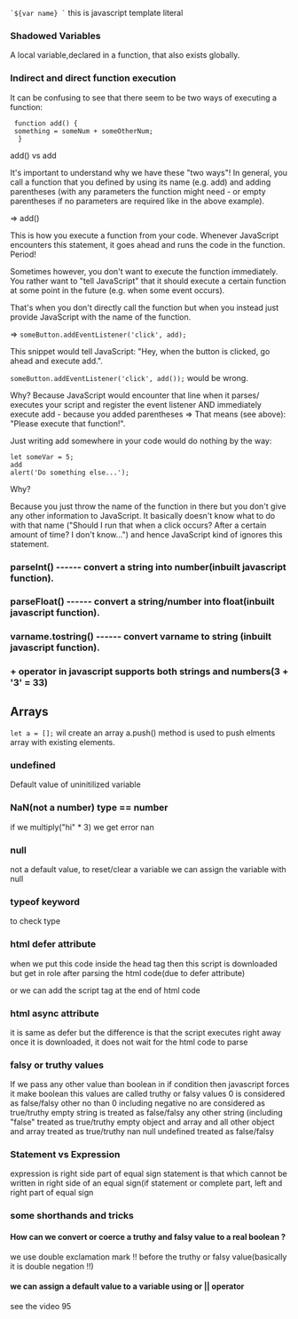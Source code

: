 `` `${var name} ` `` this is javascript template literal
### Shadowed Variables
A local variable,declared in a function, that also exists globally.

### Indirect and direct function execution
It can be confusing to see that there seem to be two ways of executing a function:
``` 
 function add() {
 something = someNum + someOtherNum;
  }   
```
add() vs add

It's important to understand why we have these "two ways"!
In general, you call a function that you defined by using its name (e.g. add) and adding parentheses (with any parameters the function might need - or empty parentheses if no parameters are required like in the above example).

=> add()

This is how you execute a function from your code. Whenever JavaScript encounters this statement, it goes ahead and runs the code in the function. Period!

Sometimes however, you don't want to execute the function immediately. You rather want to "tell JavaScript" that it should execute a certain function at some point in the future (e.g. when some event occurs).

That's when you don't directly call the function but when you instead just provide JavaScript with the name of the function.

=> `` someButton.addEventListener('click', add); ``

This snippet would tell JavaScript: "Hey, when the button is clicked, go ahead and execute add.".

`` someButton.addEventListener('click', add()); `` would be wrong.

Why? Because JavaScript would encounter that line when it parses/ executes your script and register the event listener AND immediately execute add - because you added parentheses => That means (see above): "Please execute that function!".

Just writing add somewhere in your code would do nothing by the way:
```
let someVar = 5;
add
alert('Do something else...');
```
Why?

Because you just throw the name of the function in there but you don't give any other information to JavaScript. It basically doesn't know what to do with that name ("Should I run that when a click occurs? After a certain amount of time? I don't know...") and hence JavaScript kind of ignores this statement.
### parseInt() ------ convert a string into number(inbuilt javascript function).
### parseFloat() ------ convert a string/number into float(inbuilt javascript function).
### varname.tostring() ------ convert varname to string (inbuilt javascript function).
### + operator in javascript supports both strings and numbers(3 + '3' = 33)

## Arrays
`` let a = []; `` wil create an array
a.push() method is used to push elments array with existing elements.
### undefined
Default value of uninitilized variable
### NaN(not a number) type == number
if we multiply("hi" * 3) we get error nan
### null
not a default value, to reset/clear a variable we can assign the variable with null
### typeof keyword
to check type
### html defer attribute
<script src = " " defer >   </script> when we put this code inside the head tag then this script is downloaded but get in role after parsing the html code(due to defer attribute)
or we can add the script tag at the end of html code
### html async attribute
<script src = " " async >   </script> it is same as defer but the difference is that the script executes right away once it is downloaded, it does not wait for the html code to parse
### falsy or truthy values
If we pass any other value than boolean in if condition then javascript forces it make boolean this values are called truthy or falsy values
0 is considered as false/falsy
other no than 0 including negative no are considered as true/truthy
empty string is treated as false/falsy
any other string (including "false" treated as true/truthy
empty object and array and all other object and array treated as true/truthy
nan null undefined treated as false/falsy

### Statement vs Expression
expression is right side part of equal sign
statement is that which cannot be written in right side of an equal sign(if statement or complete part, left and right part of equal sign
### some shorthands and tricks
#### How can we convert or coerce a truthy and falsy value to a real boolean ?
we use double exclamation mark !! before the truthy or falsy value(basically it is double negation !!)
#### we can assign a default value to a variable using or || operator
see the video 95

